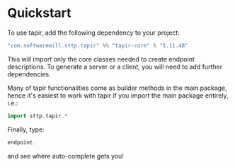 # Quickstart

To use tapir, add the following dependency to your project:

```scala
"com.softwaremill.sttp.tapir" %% "tapir-core" % "1.11.48"
```

This will import only the core classes needed to create endpoint descriptions. To generate a server or a client, you
will need to add further dependencies.

Many of tapir functionalities come as builder methods in the main package, hence it's easiest to work with tapir if 
you import the main package entirely, i.e.:

```scala
import sttp.tapir.*
```

Finally, type:

```scala
endpoint.
```

and see where auto-complete gets you!

